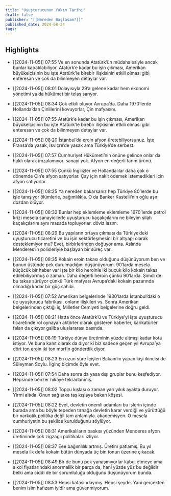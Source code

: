 ```yaml
---
title: "Uyuşturucunun Yakın Tarihi"
draft: false
publisher: "[[Nereden Başlasam?]]"
published_date: 2024-08-24
tags:
---
```



## Highlights
* [[2024-11-05]] 07:55  Ve en sonunda Atatürk’ün müdahalesiyle ancak bunlar kapatılabiliyor. Atatürk’e kadar bu işin çıkması, Amerikan büyükelçisinin bu işte Atatürk’le birebir ilişkisinin etkili olması gibi enteresan ve çok da bilinmeyen detaylar var.

* [[2024-11-05]] 08:01  Dolayısıyla 29’a gelene kadar hem ekonomi yönetimi ya da hükümet bir telaş sarıyor.

* [[2024-11-05]] 08:34  Çok etkili oluyor Avrupa’da. Daha 1970’lerde Hollanda’dan Çinlilerini kovuyorlar, Çin mafyasını.

* [[2024-11-05]] 07:55  Atatürk’e kadar bu işin çıkması, Amerikan büyükelçisinin bu işte Atatürk’le birebir ilişkisinin etkili olması gibi enteresan ve çok da bilinmeyen detaylar var.

* [[2024-11-05]] 08:20  İstanbul’da eroin afyon üretebiliyorsunuz. İşte Fransa’da yasak, İsviçre’de yasak ama Türkiye’de serbest.

* [[2024-11-05]] 07:57  Cumhuriyet Hükümeti’nin önüne gelince onlar da haklı olarak imzalamıyor. sanayi yok. Afyon en değerli tarım ürünü.

* [[2024-11-05]] 07:55  Çünkü İngilizler ve Hollandalılar daha çok o dönemde Çin’e afyon satıyorlar. Çay için nakit ödemek istemedikleri için afyon satıyorlar.

* [[2024-11-05]] 08:25  Ya nereden bakarsanız hep Türkiye 80’lerde bu işle tanışıyor ölümlerle, bağımlılıkla. O da Banker Kastelli’nin oğlu aşırı dozdan ölüyor.

* [[2024-11-05]] 08:32  Bunlar hep eklemleme eklemleme 1970’lerde petrol krizi mesela sanayicilerle uyuşturucu kaçakçılarını ne bileyim silah kaçakçılarını aynı masada topluyorlar. döviz lazım.

* [[2024-11-05]] 08:29  Bu yapıların ortaya çıkması da Türkiye’deki uyuşturucu ticaretini ve bu işin sektörleşmesini bir altyapı olarak desteklemiyor mu? Evet, birbirlerinden doğuyor ama. Aslında Menderes’in polisleriyle başlayan bir süreç var.

* [[2024-11-05]] 08:35  Kokain eroin takası olduğunu düşünüyorum ben ve bunun üstünde pek durulmadığını düşünüyorum. 90’larda mesela küçücük bir haber var işte bir kilo heroinle iki buçuk kilo kokain takas edilebiliyormuş o zaman. Daha değerli heroin çünkü 90’larda. Şimdi de bu takas sürüyor çünkü Türk mafyası Avrupa’daki kokain pazarında olmadığı kadar bir güç sahibi.

* [[2024-11-05]] 07:52  Amerikan belgelerinde 1930’larda İstanbul’daki o üç uyuşturucu fabrikası, onların ilişkileri vs. Sonra Amerikan belgelerinden çıktığı iş, Milletler Cemiyeti belgelerine doğru geldi.

* [[2024-11-05]] 08:21  Hatta önce Atatürk’ü ve Türkiye’yi işte uyuşturucu ticaretinde rol oynayan aktörler olarak gösteren haberler, karikatürler falan da çıkıyor galiba uluslararası basında.

* [[2024-11-05]] 08:19  Türkiye dünya üretiminin yüzde altmışı kadar kota istiyor. Ve buna kanıt olarak da diyor ki biz sadece geçen yıl Avrupa’ya dört ton eroin iki ton morfin gönderdik diyor.

* [[2024-11-05]] 08:23  En uzun süre İçişleri Bakanı’nı yapan kişi ikincisi de Süleyman Soylu. İlginç biçimde öyle evet.

* [[2024-11-05]] 07:54  Daha sonra da yasa dışı gruplar bunu keşfediyor. Hepsinde benzer hikaye tekrarlanmış.

* [[2024-11-05]] 08:02  Topçu kışlası o zaman yarı yıkık ayakta duruyor. Yirmi altıda. Onun sağ arka taş kışlaya bakan köşesi.

* [[2024-11-05]] 08:22  Evet, devletin önemli adamları bu işlerin içinde burada ama bu böyle tepeden tırnağa devletin karar verdiği ve yürüttüğü bir narkotik politika değil tam anlamıyla. akademisyen. O mesela cumhuriyetin bu şekilde kurulduğunu söylüyor.

* [[2024-11-05]] 08:31  Amerikalıların baskısı yüzünden Menderes afyon üretiminde çok zigzaglı politikaları izliyor.

* [[2024-11-05]] 08:37  Eee bağımlılık artmış. Üretim patlamış. Bu yıl mesela ilk defa kokain bütün dünyada üç bin tonun üzerine çıkacak.

* [[2024-11-05]] 08:49  Bir de bunu pek yanaşmıyorlar kabul etmeye ama alkol fiyatlarındaki anormallik bir parça da, hani yüzde yüz bu değildir belki ama ciddi de bir sorumluluğu olduğunu düşünüyorum bunda.

* [[2024-11-05]] 08:53  Hepsi kafasındaymış. Hepsi şeyde. Yani gerçekten benim isim hafızam iyidir ama güvenmiyorum.

